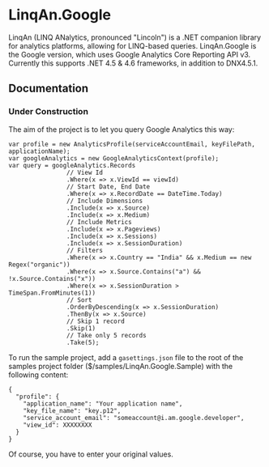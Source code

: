 # LinqAn.Google
LinqAn (LINQ ANalytics, pronounced "Lincoln") is a .NET companion library for analytics platforms,
allowing for LINQ-based queries. LinqAn.Google is the Google version, which uses Google Analytics
Core Reporting API v3. Currently this supports .NET 4.5 & 4.6 frameworks, in addition to DNX4.5.1.


## Documentation
### Under Construction
The aim of the project is to let you query Google Analytics this way:

```
var profile = new AnalyticsProfile(serviceAccountEmail, keyFilePath, applicationName);
var googleAnalytics = new GoogleAnalyticsContext(profile);
var query = googleAnalytics.Records
                // View Id
                .Where(x => x.ViewId == viewId)
                // Start Date, End Date
                .Where(x => x.RecordDate == DateTime.Today)
                // Include Dimensions
                .Include(x => x.Source)
                .Include(x => x.Medium)
                // Include Metrics
                .Include(x => x.Pageviews)
                .Include(x => x.Sessions)
                .Include(x => x.SessionDuration)
                // Filters
                .Where(x => x.Country == "India" && x.Medium == new Regex("organic"))
                .Where(x => x.Source.Contains("a") && !x.Source.Contains("x"))
                .Where(x => x.SessionDuration > TimeSpan.FromMinutes(1))
                // Sort
                .OrderByDescending(x => x.SessionDuration)
                .ThenBy(x => x.Source)
                // Skip 1 record
                .Skip(1)
                // Take only 5 records
                .Take(5);
```

To run the sample project,
add a `gasettings.json` file to the root of the samples project folder
($/samples/LinqAn.Google.Sample) with the following content:
```
{
  "profile": {
    "application_name": "Your application name",
    "key_file_name": "key.p12",
    "service_account_email": "someaccount@i.am.google.developer",
    "view_id": XXXXXXXX
  }
}
```
Of course, you have to enter your original values.